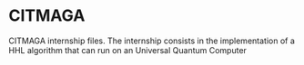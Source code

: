 # CITMAGA
CITMAGA internship files. The internship consists in the implementation of a HHL algorithm that can run on an Universal Quantum Computer
